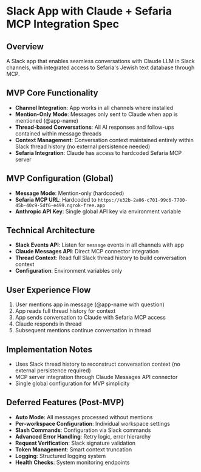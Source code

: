 # Slack App with Claude + Sefaria MCP Integration Spec

## Overview
A Slack app that enables seamless conversations with Claude LLM in Slack channels, with integrated access to Sefaria's Jewish text database through MCP.

## MVP Core Functionality
- **Channel Integration**: App works in all channels where installed
- **Mention-Only Mode**: Messages only sent to Claude when app is mentioned (@app-name)
- **Thread-based Conversations**: All AI responses and follow-ups contained within message threads
- **Context Management**: Conversation context maintained entirely within Slack thread history (no external persistence needed)
- **Sefaria Integration**: Claude has access to hardcoded Sefaria MCP server

## MVP Configuration (Global)
- **Message Mode**: Mention-only (hardcoded)
- **Sefaria MCP URL**: Hardcoded to `https://e32b-2a06-c701-99c6-7700-45b-40c9-5df6-e499.ngrok-free.app`
- **Anthropic API Key**: Single global API key via environment variable

## Technical Architecture
- **Slack Events API**: Listen for `message` events in all channels with app
- **Claude Messages API**: Direct MCP connector integration
- **Thread Context**: Read full Slack thread history to build conversation context
- **Configuration**: Environment variables only

## User Experience Flow
1. User mentions app in message (@app-name with question)
2. App reads full thread history for context
3. App sends conversation to Claude with Sefaria MCP access
4. Claude responds in thread
5. Subsequent mentions continue conversation in thread

## Implementation Notes
- Uses Slack thread history to reconstruct conversation context (no external persistence required)
- MCP server integration through Claude Messages API connector
- Single global configuration for MVP simplicity

## Deferred Features (Post-MVP)
- **Auto Mode**: All messages processed without mentions
- **Per-workspace Configuration**: Individual workspace settings
- **Slash Commands**: Configuration via Slack commands
- **Advanced Error Handling**: Retry logic, error hierarchy
- **Request Verification**: Slack signature validation
- **Token Management**: Smart context truncation
- **Logging**: Structured logging system
- **Health Checks**: System monitoring endpoints